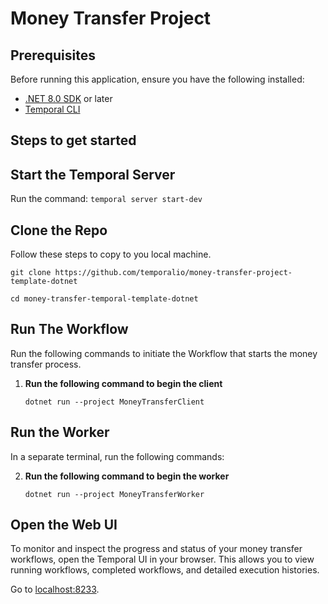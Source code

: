 # Money Transfer Project

## Prerequisites

Before running this application, ensure you have the following installed:

* [.NET 8.0 SDK](https://dotnet.microsoft.com/en-us/download/dotnet/8.0) or later
* [Temporal CLI](https://learn.temporal.io/getting_started/dotnet/dev_environment/)

## Steps to get started

## Start the Temporal Server
Run the command:
`temporal server start-dev`

## Clone the Repo
Follow these steps to copy to you local machine.

```
git clone https://github.com/temporalio/money-transfer-project-template-dotnet

cd money-transfer-temporal-template-dotnet
```

## Run The Workflow
Run the following commands to initiate the Workflow that starts the money transfer process.

1. **Run the following command to begin the client**

   ```
   dotnet run --project MoneyTransferClient
   ```

## Run the Worker
In a separate terminal, run the following commands:

2. **Run the following command to begin the worker**

   ```
   dotnet run --project MoneyTransferWorker
   ```

## Open the Web UI
To monitor and inspect the progress and status of your money transfer workflows, open the Temporal UI in your browser. This allows you to view running workflows, completed workflows, and detailed execution histories.

Go to [localhost:8233](http://localhost:8233/).

